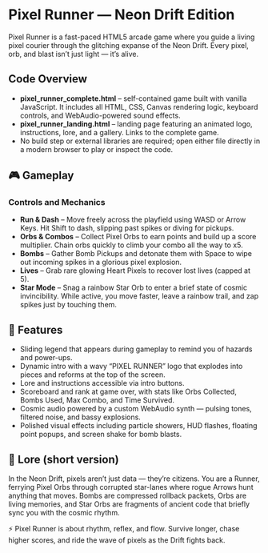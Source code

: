 # Pixel Runner — Neon Drift Edition

Pixel Runner is a fast-paced HTML5 arcade game where you guide a living pixel courier through the glitching expanse of the Neon Drift. Every pixel, orb, and blast isn’t just light — it’s alive.

## Code Overview

- **pixel_runner_complete.html** – self-contained game built with vanilla JavaScript. It includes all HTML, CSS, Canvas rendering logic, keyboard controls, and WebAudio-powered sound effects.
- **pixel_runner_landing.html** – landing page featuring an animated logo, instructions, lore, and a gallery. Links to the complete game.
- No build step or external libraries are required; open either file directly in a modern browser to play or inspect the code.

## 🎮 Gameplay

### Controls and Mechanics
- **Run & Dash** – Move freely across the playfield using WASD or Arrow Keys. Hit Shift to dash, slipping past spikes or diving for pickups.
- **Orbs & Combos** – Collect Pixel Orbs to earn points and build up a score multiplier. Chain orbs quickly to climb your combo all the way to x5.
- **Bombs** – Gather Bomb Pickups and detonate them with Space to wipe out incoming spikes in a glorious pixel explosion.
- **Lives** – Grab rare glowing Heart Pixels to recover lost lives (capped at 5).
- **Star Mode** – Snag a rainbow Star Orb to enter a brief state of cosmic invincibility. While active, you move faster, leave a rainbow trail, and zap spikes just by touching them.

## 🌟 Features
- Sliding legend that appears during gameplay to remind you of hazards and power-ups.
- Dynamic intro with a wavy “PIXEL RUNNER” logo that explodes into pieces and reforms at the top of the screen.
- Lore and instructions accessible via intro buttons.
- Scoreboard and rank at game over, with stats like Orbs Collected, Bombs Used, Max Combo, and Time Survived.
- Cosmic audio powered by a custom WebAudio synth — pulsing tones, filtered noise, and bassy explosions.
- Polished visual effects including particle showers, HUD flashes, floating point popups, and screen shake for bomb blasts.

## 📜 Lore (short version)

In the Neon Drift, pixels aren’t just data — they’re citizens. You are a Runner, ferrying Pixel Orbs through corrupted star-lanes where rogue Arrows hunt anything that moves. Bombs are compressed rollback packets, Orbs are living memories, and Star Orbs are fragments of ancient code that briefly sync you with the cosmic rhythm.

⚡️ Pixel Runner is about rhythm, reflex, and flow. Survive longer, chase higher scores, and ride the wave of pixels as the Drift fights back.

